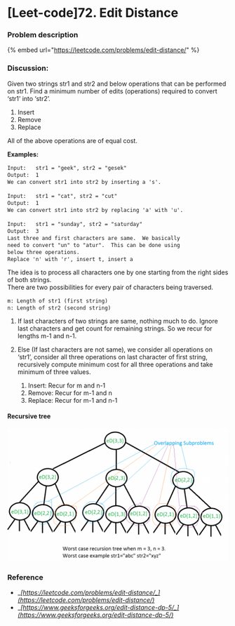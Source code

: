 # \[Leet-code]72. Edit Distance

### Problem description

{% embed url="https://leetcode.com/problems/edit-distance/" %}

### Discussion:

Given two strings str1 and str2 and below operations that can be performed on str1. Find a minimum number of edits (operations) required to convert ‘str1’ into ‘str2’. &#x20;

1. Insert
2. Remove
3. Replace

All of the above operations are of equal cost.&#x20;



**Examples:**&#x20;

```
Input:   str1 = "geek", str2 = "gesek"
Output:  1
We can convert str1 into str2 by inserting a 's'.

Input:   str1 = "cat", str2 = "cut"
Output:  1
We can convert str1 into str2 by replacing 'a' with 'u'.

Input:   str1 = "sunday", str2 = "saturday"
Output:  3
Last three and first characters are same.  We basically
need to convert "un" to "atur".  This can be done using
below three operations. 
Replace 'n' with 'r', insert t, insert a
```



The idea is to process all characters one by one starting from the right sides of both strings. \
There are two possibilities for every pair of characters being traversed. &#x20;

```
m: Length of str1 (first string)
n: Length of str2 (second string)
```

1. If last characters of two strings are same, nothing much to do. Ignore last characters and get count for remaining strings. So we recur for lengths m-1 and n-1.
2.  Else (If last characters are not same), we consider all operations on ‘str1’, consider all three operations on last character of first string, recursively compute minimum cost for all three operations and take minimum of three values.&#x20;

    1. Insert: Recur for m and n-1
    2. Remove: Recur for m-1 and n
    3. Replace: Recur for m-1 and n-1



#### **Recursive tree**

![](../../.gitbook/assets/EditDistance-1024x618.png)



### Reference

* __[_https://leetcode.com/problems/edit-distance/_](https://leetcode.com/problems/edit-distance/)__
* __[_https://www.geeksforgeeks.org/edit-distance-dp-5/_](https://www.geeksforgeeks.org/edit-distance-dp-5/)__
